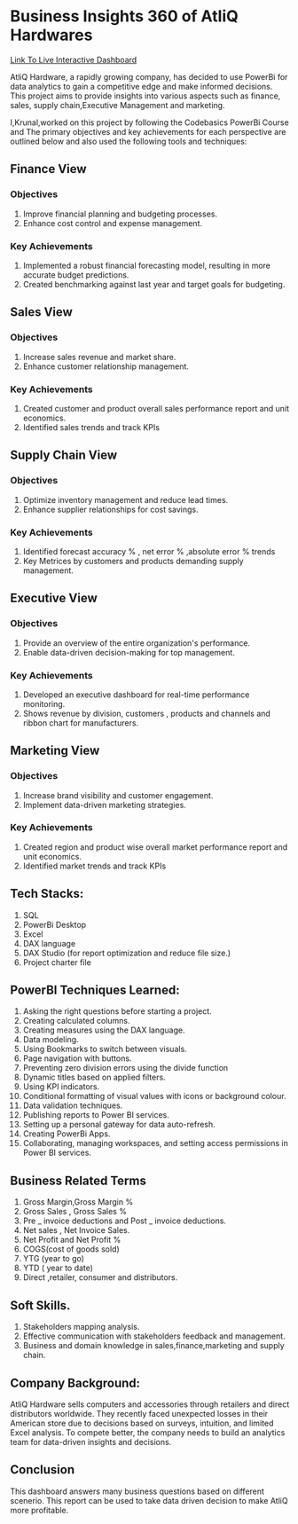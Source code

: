 # Business Insights 360 of AtliQ Hardwares

[Link To Live Interactive Dashboard](
https://app.powerbi.com/view?r=eyJrIjoiOTIyNjUzMDItYjAxOC00NjNlLTg3ZTMtZTcyZjdiZTgyY2MwIiwidCI6ImM2ZTU0OWIzLTVmNDUtNDAzMi1hYWU5LWQ0MjQ0ZGM1YjJjNCJ9
)

AtliQ Hardware, a rapidly growing company, has decided to use PowerBi for data analytics to gain a competitive edge 
and make informed decisions. This project aims to provide insights into various aspects such as finance, sales, 
supply chain,Executive Management and marketing.

I,Krunal,worked on this project by following the Codebasics PowerBi Course and The primary objectives and key achievements 
for each perspective are outlined below and also used the following tools and techniques:

## Finance View
### Objectives
1) Improve financial planning and budgeting processes.
2) Enhance cost control and expense management.
### Key Achievements
1) Implemented a robust financial forecasting model, resulting in more accurate budget predictions.
2) Created benchmarking against last year and target goals for budgeting.

## Sales View
### Objectives
1) Increase sales revenue and market share.
2) Enhance customer relationship management.
### Key Achievements
1) Created customer and product overall sales performance report and unit economics.
2) Identified sales trends and track KPIs

## Supply Chain View
### Objectives
1) Optimize inventory management and reduce lead times.
2) Enhance supplier relationships for cost savings.
### Key Achievements
1) Identified forecast accuracy % , net error % ,absolute error % trends 
2) Key Metrices by customers and products demanding supply management.

## Executive View
### Objectives
1) Provide an overview of the entire organization's performance.
2) Enable data-driven decision-making for top management.
### Key Achievements
1) Developed an executive dashboard for real-time performance monitoring.
2) Shows revenue by division, customers , products and channels and ribbon chart for manufacturers.

## Marketing View
### Objectives
1) Increase brand visibility and customer engagement.
2) Implement data-driven marketing strategies.
### Key Achievements
1) Created region and product wise overall market performance report and unit economics.
2) Identified market trends and track KPIs

## Tech Stacks:
1) SQL
2) PowerBi Desktop
3) Excel
4) DAX language
5) DAX Studio (for report optimization and reduce file size.)
6) Project charter file

## PowerBI Techniques Learned:
1) Asking the right questions before starting a project.
2) Creating calculated columns.
3) Creating measures using the DAX language.
4) Data modeling.
5) Using Bookmarks to switch between visuals.
6) Page navigation with buttons.
7) Preventing zero division errors using the divide function
8) Dynamic titles based on applied filters.
9) Using KPI indicators.
10) Conditional formatting of visual values with icons or background colour.
11) Data validation techniques.
12) Publishing reports to Power BI services.
13) Setting up a personal gateway for data auto-refresh.
14) Creating PowerBi Apps.
15) Collaborating, managing workspaces, and setting access permissions in Power BI services.

## Business Related Terms
1) Gross Margin,Gross Margin %
2) Gross Sales , Gross Sales %
3) Pre _ invoice deductions and Post _ invoice deductions.
4) Net sales , Net Invoice Sales.
5) Net Profit and Net Profit %
6) COGS(cost of goods sold)
7) YTG (year to go)
8) YTD ( year to date)
9) Direct ,retailer, consumer and distributors.

## Soft Skills.
1) Stakeholders mapping analysis.
2) Effective communication with stakeholders feedback and management.
3) Business and domain knowledge in sales,finance,marketing and supply chain.

## Company Background:
 AtliQ Hardware sells computers and accessories through retailers and direct distributors worldwide. They recently faced 
 unexpected losses in their American store due to decisions based on surveys, intuition, and limited Excel analysis. To compete 
 better, the company needs to build an analytics team for data-driven insights and decisions.

## Conclusion
This dashboard answers many business questions based on different scenerio.
This report can be used to take data driven decision to make AtliQ more profitable.
